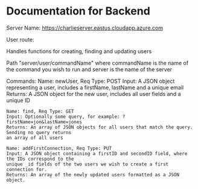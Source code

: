 # Documentation for Backend

Server Name: https://charlieserver.eastus.cloudapp.azure.com

User route:

Handles functions for creating, finding and updating users

Path "server/user/commandName" where commandName is the name of the command you wish to run 
and server is the name of the server

Commands:
    Name: newUser, Req Type: POST
    Input: A JSON object representing a user, includes a firstName, lastName and a unique email
    Returns: A JSON object for the new user, includes all user fields and a unique ID 

    Name: find, Req Type: GET
    Input: Optionally some query, for example: ?firstName=jon&lastName=jones
    Returns: An array of JSON objects for all users that match the query. Sending no query returns
    an array of all users

    Name: addFirstConnection, Req Type: PUT
    Input: A JSON object containing a firstID and secondID field, where the IDs correspond to the
    unique _id fields of the two users we wish to create a first connection for.
    Returns: An array of the newly updated users formatted as a JSON object.